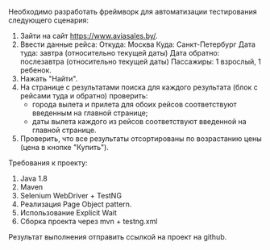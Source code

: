 Необходимо разработать фреймворк для автоматизации тестирования следующего сценария:

1. Зайти на сайт https://www.aviasales.by/.
2. Ввести данные рейса:
	Откуда: Москва
	Куда: Санкт-Петербург
	Дата туда: завтра (относительно текущей даты)
	Дата обратно: послезавтра (относительно текущей даты)
	Пассажиры: 1 взрослый, 1 ребенок.
3. Нажать "Найти".
4. На странице с результатами поиска для каждого результата (блок с рейсами туда и обратно) проверить:
	- города вылета и прилета для обоих рейсов соответствуют введенным на главной странице;
	- даты вылета каждого из рейсов соответствуют введенной на главной странице.
5. Проверить, что все результаты отсортированы по возрастанию цены (цена в кнопке "Купить").

Требования к проекту:
1. Java 1.8
2. Maven
3. Selenium WebDriver + TestNG
4. Реализация Page Object pattern.
5. Использование Explicit Wait
6. Сборка проекта через mvn + testng.xml

Результат выполнения отправить ссылкой на проект на github.


